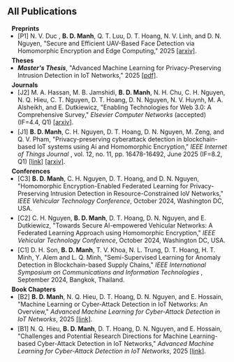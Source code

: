 ## All Publications <a id="all-pub"></a>
<!-- **************************************** Preprint start here **************************************** -->
<h4 style="margin:0 10px 0;"> Preprints</h4>
<ul style="margin:0 0 5px;">
<li><a><autocolor>
[P1] N. V. Duc , <strong>B. D. Manh</strong>, Q. T. Luu, D. T. Hoang, N. V. Linh, and D. N. Nguyen, "Secure and Efficient UAV-Based Face Detection via Homomorphic Encryption and Edge Computing," 2025 <a href="https://arxiv.org/pdf/2507.09860"> [arxiv]</a>.
</autocolor></a></li>
</ul>

<!-- **************************************** Thesis start here **************************************** -->
<h4 style="margin:0 10px 0;"> Theses</h4>
<ul style="margin:0 0 5px;">
<li><a><autocolor>
<strong><i>Master's Thesis</i></strong>, "Advanced Machine Learning for Privacy-Preserving Intrusion Detection in IoT Networks," 2025 <a href="https://opus.lib.uts.edu.au/bitstream/10453/188070/1/thesis.pdf"> [pdf]</a>.
</autocolor></a></li>
</ul>

<!-- **************************************** Journal start here **************************************** -->
<h4 style="margin:0 10px 0;"> Journals</h4>
<ul style="margin:0 0 5px;">
<li><a><autocolor>
[J2] M. A. Hassan,  M. B. Jamshidi, <strong>B. D. Manh</strong>,  N. H. Chu, C. H. Nguyen, N. Q. Hieu,  C. T. Nguyen, D. T. Hoang, D. N. Nguyen, N. V. Huynh, M. A. Alsheikh, and E. Dutkiewicz, "Enabling Technologies for Web 3.0: A Comprehensive Survey," <i>Elsevier Computer Networks</i> (accepted) (IF=4.4, Q1) <a href="https://arxiv.org/abs/2401.10901"> [arxiv]</a>.
</autocolor></a></li>
</ul>

<ul style="margin:0 0 5px;">
<li><a><autocolor>
[J1] <strong>B. D. Manh</strong>, C. H. Nguyen, D. T. Hoang, D. N. Nguyen, M. Zeng, and Q. V. Pham, "Privacy-preserving cyberattack detection in blockchain-based IoT systems using Ai and Homomorphic Encryption," <i>IEEE Internet of Things Journal </i>, vol. 12, no. 11, pp. 16478-16492, June 2025 (IF=8.2, Q1) <a href="https://ieeexplore.ieee.org/abstract/document/10856250"> [link]</a> <a href="https://arxiv.org/pdf/2412.13522"> [arxiv]</a>.
</autocolor></a></li>
</ul>

<!-- **************************************** Conference start here **************************************** -->

<h4 style="margin:0 10px 0;"> Conferences</h4>

<ul style="margin:0 0 5px;">
<li><a><autocolor>
[C3] <strong>B. D. Manh</strong>, C. H. Nguyen, D. T. Hoang, and D. N. Nguyen, "Homomorphic Encryption-Enabled Federated Learning for Privacy-Preserving Intrusion Detection in Resource-Constrained IoV Networks,"  <i>IEEE Vehicular Technology Conference</i>, October 2024, Washington DC, USA.
</autocolor></a></li>
</ul>

<ul style="margin:0 0 5px;">
<li><a><autocolor>
[C2] C. H. Nguyen, <strong>B. D. Manh</strong>, D. T. Hoang, D. N. Nguyen, and E. Dutkiewicz, "Towards Secure AI-empowered Vehicular Networks: A Federated Learning Approach using Homomorphic Encryption,"  <i>IEEE Vehicular Technology Conference</i>, October 2024, Washington DC, USA.
</autocolor></a></li>
</ul>

<ul style="margin:0 0 5px;">
<li><a><autocolor>
[C1] D. H. Son, <strong>B. D. Manh</strong>, T. V. Khoa, N. L. Trung, D. T. Hoang, H. T. Minh, Y. Alem and L. Q. Minh, "Semi-Supervised Learning for Anomaly Detection in Blockchain-based Supply Chains," <i>IEEE International Symposium on Communications and Information Technologies </i>, September 2024, Bangkok, Thailand.
</autocolor></a></li>
</ul>
<!-- **************************************** Books start here **************************************** -->

<h4 style="margin:0 10px 0;"> Book Chapters</h4>

<ul style="margin:0 0 5px;">
<li><a><autocolor>
[B2] <strong>B. D. Manh</strong>, N. Q. Hieu, D. T. Hoang, D. N. Nguyen, and E. Hossain, "Machine Learning or Cyber-Attack Detection in IoT Networks: An Overview," <i>Advanced Machine Learning for Cyber-Attack Detection in IoT Networks</i>, 2025 <a href="https://www.sciencedirect.com/science/article/abs/pii/B9780443290329000063"> [link]</a>.
</autocolor></a></li>
</ul>

<ul style="margin:0 0 5px;">
<li><a><autocolor>
[B1] N. Q. Hieu, <strong>B. D. Manh</strong>, D. T. Hoang, D. N. Nguyen, and E. Hossain, "Challenges and Potential Research Directions for Machine Learning-based Cyber-Attack Detection in IoT Networks," <i>Advanced Machine Learning for Cyber-Attack Detection in IoT Networks</i>, 2025 <a href="https://www.sciencedirect.com/science/article/abs/pii/B978044329032900018X"> [link]</a>.
</autocolor></a></li>
</ul>
